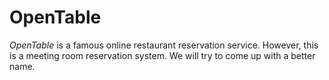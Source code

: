 OpenTable
=========

*OpenTable* is a famous online restaurant reservation service. However, this is a meeting room reservation system. We will try to come up with a better name.
